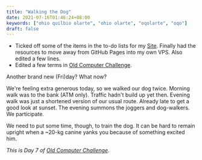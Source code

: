 ```yaml
---
title: "Walking the Dog"
date: 2021-07-16T01:46:24+08:00
keywords: ["ohio quilbio olarte", "ohio olarte", "oqolarte", "oqo"]
draft: false
---
```

- Ticked off some of the items in the to-do lists for my [Site](/site).
Finally had the resources to move away from GitHub Pages into my own VPS.
Also edited a few lines.
- Edited a few terms in [Old Computer Challenge](/old-computer).

Another brand new (Fri)day?
What now?

We're feeling extra generous today,
so we walked our dog twice.
Morning walk was to the bank (ATM only).
Traffic hadn't build up yet then.
Evening walk was just a shortened version of our usual route.
Already late to get a good look at sunset.
The evening summons the joggers and dog-walkers.
We participate.

We need to put some time, though, to train the dog.
It can be hard to remain upright when a ~20-kg canine yanks you because of something excited him.

*This is Day 7 of [Old Computer Challenge](/old-computer).*
